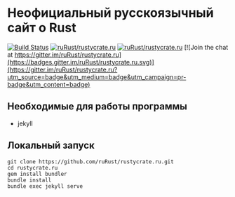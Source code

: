 # Неофициальный русскоязычный сайт о Rust

[![Build Status](https://travis-ci.org/ruRust/rustycrate.ru.svg?branch=master)](https://travis-ci.org/ruRust/rustycrate.ru)
[![ruRust/rustycrate.ru](http://issuestats.com/github/ruRust/rustycrate.ru/badge/pr?style=flat)](http://issuestats.com/github/ruRust/rustycrate.ru)
[![ruRust/rustycrate.ru](http://issuestats.com/github/ruRust/rustycrate.ru/badge/issue?style=flat)](http://issuestats.com/github/ruRust/rustycrate.ru)
[![Join the chat at https://gitter.im/ruRust/rustycrate.ru](https://badges.gitter.im/ruRust/rustycrate.ru.svg)](https://gitter.im/ruRust/rustycrate.ru?utm_source=badge&utm_medium=badge&utm_campaign=pr-badge&utm_content=badge)

## Необходимые для работы программы

* jekyll

## Локальный запуск

```
git clone https://github.com/ruRust/rustycrate.ru.git
cd rustycrate.ru
gem install bundler
bundle install
bundle exec jekyll serve
```
